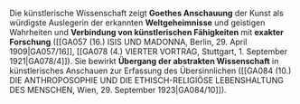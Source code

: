 
Die künstlerische Wissenschaft zeigt **Goethes Anschauung** der Kunst als würdigste Auslegerin der erkannten **Weltgeheimnisse** und geistigen Wahrheiten und **Verbindung von künstlerischen Fähigkeiten** mit **exakter Forschung** ([[GA057 (16.) ISIS UND MADONNA, Berlin, 29. April 1909|GA057/16]], [[GA078 (4.) VIERTER VORTRAG, Stuttgart, 1. September 1921|GA078/4]]). Sie bewirkt **Übergang der abstrakten Wissenschaft** in künstlerisches Anschauen zur Erfassung des Übersinnlichen ([[GA084 (10.) DIE ANTHROPOSOPHIE UND DIE ETHISCH-RELIGIÖSE LEBENSHALTUNG DES MENSCHEN, Wien, 29. September 1923|GA084/10]]).
